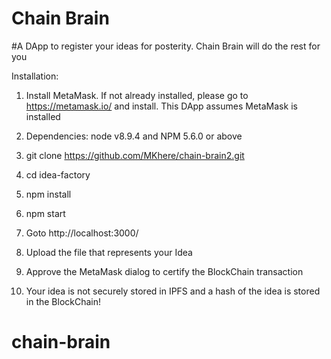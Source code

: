# Chain Brain 

#A  DApp to register your ideas for posterity. Chain Brain will do the rest for you

Installation:

1. Install MetaMask. If not already installed, please go to https://metamask.io/ and install. This DApp assumes MetaMask is installed

2. Dependencies: node v8.9.4 and NPM 5.6.0 or above

3. git clone https://github.com/MKhere/chain-brain2.git

4. cd idea-factory

5. npm install

6. npm start

7. Goto http://localhost:3000/

8. Upload the file that represents your Idea

9. Approve the MetaMask dialog to certify the BlockChain transaction

10. Your idea is not securely stored in IPFS and a hash of the idea is stored in the BlockChain!
 
# chain-brain
